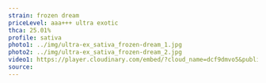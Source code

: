```yaml
---
strain: frozen dream
priceLevel: aaa+++ ultra exotic
thca: 25.01%
profile: sativa
photo1: ../img/ultra-ex_sativa_frozen-dream_1.jpg
photo2: ../img/ultra-ex_sativa_frozen-dream_2.jpg
video1: https://player.cloudinary.com/embed/?cloud_name=dcf9dmvo5&public_id=ultra-ex_sativa_frozen-dream_aylgud&profile=flower
source:
---
```

